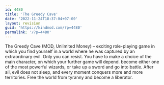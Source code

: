 ```yaml
---
id: 4480
title: 'The Greedy Cave'
date: '2022-11-24T18:37:04+07:00'
layout: revision
guid: 'https://kindmod.com/?p=4480'
permalink: '/?p=4480'
---
```


The Greedy Cave (MOD, Unlimited Money) – exciting role-playing game in which you find yourself in a world where he was captured by an extraordinary evil. Only you can resist. You have to make a choice of the main character, on which your further game will depend. become either one of the most powerful wizards, or take up a sword and go into battle. After all, evil does not sleep, and every moment conquers more and more territories. Free the world from tyranny and become a liberator.